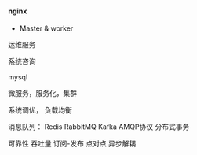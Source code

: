 #### nginx

- Master & worker



运维服务

系统咨询

mysql

微服务，服务化，集群

系统调优， 负载均衡



消息队列：
Redis
RabbitMQ
Kafka
AMQP协议
分布式事务

可靠性
吞吐量
订阅-发布
点对点
异步解耦


